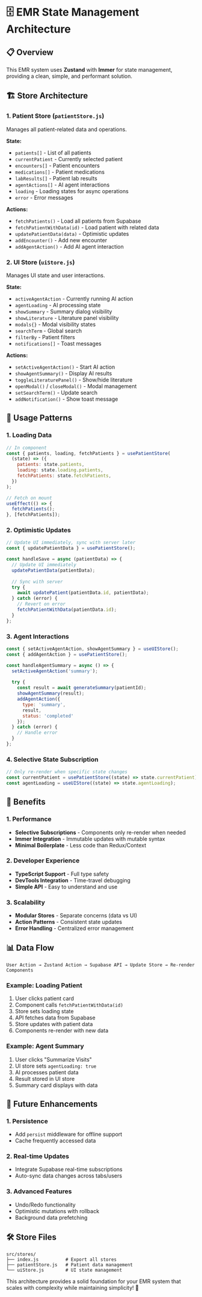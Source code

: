 # 🗄️ EMR State Management Architecture

## 📋 Overview

This EMR system uses **Zustand** with **Immer** for state management, providing a clean, simple, and performant solution.

## 🏗️ Store Architecture

### **1. Patient Store** (`patientStore.js`)
Manages all patient-related data and operations.

**State:**
- `patients[]` - List of all patients
- `currentPatient` - Currently selected patient
- `encounters[]` - Patient encounters
- `medications[]` - Patient medications  
- `labResults[]` - Patient lab results
- `agentActions[]` - AI agent interactions
- `loading` - Loading states for async operations
- `error` - Error messages

**Actions:**
- `fetchPatients()` - Load all patients from Supabase
- `fetchPatientWithData(id)` - Load patient with related data
- `updatePatientData(data)` - Optimistic updates
- `addEncounter()` - Add new encounter
- `addAgentAction()` - Add AI agent interaction

### **2. UI Store** (`uiStore.js`)
Manages UI state and user interactions.

**State:**
- `activeAgentAction` - Currently running AI action
- `agentLoading` - AI processing state
- `showSummary` - Summary dialog visibility
- `showLiterature` - Literature panel visibility
- `modals{}` - Modal visibility states
- `searchTerm` - Global search
- `filterBy` - Patient filters
- `notifications[]` - Toast messages

**Actions:**
- `setActiveAgentAction()` - Start AI action
- `showAgentSummary()` - Display AI results
- `toggleLiteraturePanel()` - Show/hide literature
- `openModal()` / `closeModal()` - Modal management
- `setSearchTerm()` - Update search
- `addNotification()` - Show toast message

## 🔄 Usage Patterns

### **1. Loading Data**
```javascript
// In component
const { patients, loading, fetchPatients } = usePatientStore(
  (state) => ({
    patients: state.patients,
    loading: state.loading.patients,
    fetchPatients: state.fetchPatients,
  })
);

// Fetch on mount
useEffect(() => {
  fetchPatients();
}, [fetchPatients]);
```

### **2. Optimistic Updates**
```javascript
// Update UI immediately, sync with server later
const { updatePatientData } = usePatientStore();

const handleSave = async (patientData) => {
  // Update UI immediately
  updatePatientData(patientData);
  
  // Sync with server
  try {
    await updatePatient(patientData.id, patientData);
  } catch (error) {
    // Revert on error
    fetchPatientWithData(patientData.id);
  }
};
```

### **3. Agent Interactions**
```javascript
const { setActiveAgentAction, showAgentSummary } = useUIStore();
const { addAgentAction } = usePatientStore();

const handleAgentSummary = async () => {
  setActiveAgentAction('summary');
  
  try {
    const result = await generateSummary(patientId);
    showAgentSummary(result);
    addAgentAction({
      type: 'summary',
      result,
      status: 'completed'
    });
  } catch (error) {
    // Handle error
  }
};
```

### **4. Selective State Subscription**
```javascript
// Only re-render when specific state changes
const currentPatient = usePatientStore((state) => state.currentPatient);
const agentLoading = useUIStore((state) => state.agentLoading);
```

## 🎯 Benefits

### **1. Performance**
- **Selective Subscriptions** - Components only re-render when needed
- **Immer Integration** - Immutable updates with mutable syntax
- **Minimal Boilerplate** - Less code than Redux/Context

### **2. Developer Experience**
- **TypeScript Support** - Full type safety
- **DevTools Integration** - Time-travel debugging
- **Simple API** - Easy to understand and use

### **3. Scalability**
- **Modular Stores** - Separate concerns (data vs UI)
- **Action Patterns** - Consistent state updates
- **Error Handling** - Centralized error management

## 📊 Data Flow

```
User Action → Zustand Action → Supabase API → Update Store → Re-render Components
```

### **Example: Loading Patient**
1. User clicks patient card
2. Component calls `fetchPatientWithData(id)`
3. Store sets loading state
4. API fetches data from Supabase
5. Store updates with patient data
6. Components re-render with new data

### **Example: Agent Summary**
1. User clicks "Summarize Visits"
2. UI store sets `agentLoading: true`
3. AI processes patient data
4. Result stored in UI store
5. Summary card displays with data

## 🔮 Future Enhancements

### **1. Persistence**
- Add `persist` middleware for offline support
- Cache frequently accessed data

### **2. Real-time Updates**
- Integrate Supabase real-time subscriptions
- Auto-sync data changes across tabs/users

### **3. Advanced Features**
- Undo/Redo functionality
- Optimistic mutations with rollback
- Background data prefetching

## 🛠️ Store Files

```
src/stores/
├── index.js          # Export all stores
├── patientStore.js   # Patient data management
└── uiStore.js        # UI state management
```

This architecture provides a solid foundation for your EMR system that scales with complexity while maintaining simplicity! 🚀